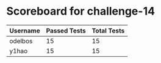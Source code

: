 # Scoreboard for challenge-14
| Username   | Passed Tests | Total Tests |
|------------|--------------|-------------|
| odelbos | 15 | 15 |
| y1hao | 15 | 15 |
